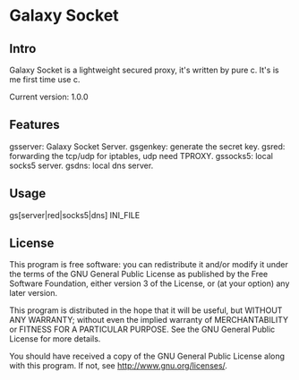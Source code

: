 # Galaxy Socket

## Intro

Galaxy Socket is a lightweight secured proxy, it's written by pure c.
It's is me first time use c.

Current version: 1.0.0

## Features

gsserver: Galaxy Socket Server.
gsgenkey: generate the secret key.
gsred:    forwarding the tcp/udp for iptables, udp need TPROXY.
gssocks5: local socks5 server.
gsdns:    local dns server.

## Usage

gs[server|red|socks5|dns] INI_FILE

## License

This program is free software: you can redistribute it and/or modify
it under the terms of the GNU General Public License as published by
the Free Software Foundation, either version 3 of the License, or
(at your option) any later version.

This program is distributed in the hope that it will be useful,
but WITHOUT ANY WARRANTY; without even the implied warranty of
MERCHANTABILITY or FITNESS FOR A PARTICULAR PURPOSE.  See the
GNU General Public License for more details.

You should have received a copy of the GNU General Public License
along with this program.  If not, see <http://www.gnu.org/licenses/>.
